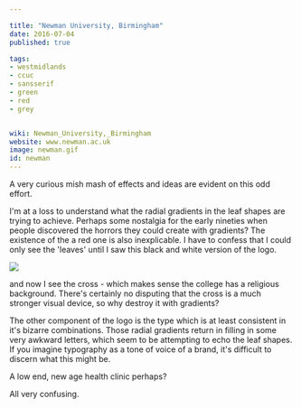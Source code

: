 ```yaml
---

title: "Newman University, Birmingham"
date: 2016-07-04
published: true

tags:
- westmidlands
- ccuc
- sansserif
- green
- red
- grey


wiki: Newman_University,_Birmingham
website: www.newman.ac.uk
image: newman.gif
id: newman
---
```

A very curious mish mash of effects and ideas are evident on this odd effort.

I'm at a loss to understand what the radial gradients in the leaf shapes are trying to achieve. Perhaps some nostalgia for the early nineties when people discovered the horrors they could create with gradients? The existence of the a red one is also inexplicable. I have to confess that I could only see the 'leaves' until I saw this black and white version of the logo.

![](images/newman-bw.png)

and now I see the cross - which makes sense the college has a religious background. There's certainly no disputing that the cross is a much stronger visual device, so why destroy it with gradients?

The other component of the logo is the type which is at least consistent in it's bizarre combinations. Those radial gradients return in filling in some very awkward letters, which seem to be attempting to echo the leaf shapes. If you imagine typography as a tone of voice of a brand, it's difficult to discern what this might be.

A low end, new age health clinic perhaps?

All very confusing.
